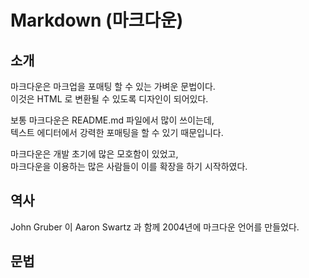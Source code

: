 # Markdown (마크다운)
## 소개
마크다운은 마크업을 포매팅 할 수 있는 가벼운 문법이다.  
이것은 HTML 로 변환될 수 있도록 디자인이 되어있다.  

보통 마크다운은 README.md 파일에서 많이 쓰이는데,  
텍스트 에디터에서 강력한 포매팅을 할 수 있기 때문입니다.  

마크다운은 개발 초기에 많은 모호함이 있었고,  
마크다운을 이용하는 많은 사람들이 이를 확장을 하기 시작하였다.  

## 역사
John Gruber 이 Aaron Swartz 과 함께 2004년에 마크다운 언어를 만들었다.

## 문법
